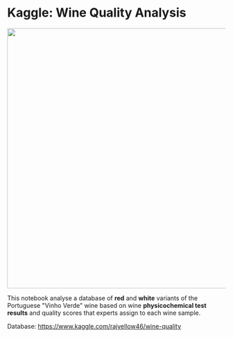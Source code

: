 # Kaggle: Wine Quality Analysis

<img src="https://thumbor.forbes.com/thumbor/fit-in/1200x0/filters%3Aformat%28jpg%29/https%3A%2F%2Fspecials-images.forbesimg.com%2Fdam%2Fimageserve%2F1133888244%2F0x0.jpg%3Ffit%3Dscale" width="600px" />

This notebook analyse a database of **red** and **white** variants of the Portuguese "Vinho Verde" wine based on wine **physicochemical test results** and quality scores that experts assign to each wine sample.

Database: https://www.kaggle.com/rajyellow46/wine-quality